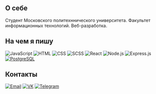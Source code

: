 
## О себе

Студент Московского политехннического университета. Факультет информационных технологий. Веб-разработка.

## На чем я пишу 

<img src="https://img.shields.io/badge/JavaScript-F7DF1E?style=for-the-badge&logo=javascript&logoColor=black" alt="JavaScript"/>
<img src="https://img.shields.io/badge/HTML5-E34F26?style=for-the-badge&logo=html5&logoColor=white" alt="HTML"/>
<img src="https://img.shields.io/badge/CSS3-1572B6?style=for-the-badge&logo=css3&logoColor=white" alt="CSS"/>
<img src="https://img.shields.io/badge/SCSS-CC6699?style=for-the-badge&logo=sass&logoColor=white" alt="SCSS"/>
<img src="https://img.shields.io/badge/React-20232A?style=for-the-badge&logo=react&logoColor=61DAFB" alt="React"/>
<img src="https://img.shields.io/badge/Node.js-339933?style=for-the-badge&logo=nodedotjs&logoColor=white" alt="Node.js"/>
<img src="https://img.shields.io/badge/Express.js-000000?style=for-the-badge&logo=express&logoColor=white" alt="Express.js"/>
<a href="https://www.postgresql.org/" target="_blank"><img src="https://img.shields.io/badge/PostgreSQL-336791?style=for-the-badge&logo=postgresql&logoColor=white" alt="PostgreSQL"/></a>

## Контакты

[![Email](https://img.shields.io/badge/Email-D14836?style=for-the-badge&logo=gmail&logoColor=white)](mailto:denisunderonov@gmail.com)
[![VK](https://img.shields.io/badge/VK-4680C2?style=for-the-badge&logo=vk&logoColor=white)](https://vk.com/denisandronov)
[![Telegram](https://img.shields.io/badge/Telegram-2CA5E0?style=for-the-badge&logo=telegram&logoColor=white)](https://t.me/denisunderonov)

